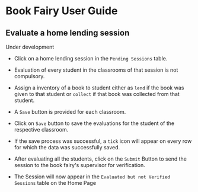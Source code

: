 # **Book Fairy User Guide**

## **Evaluate a home lending session**

Under development

* Click on a home lending session in the `Pending Sessions` table.

* Evaluation of every student in the classrooms of that session is not compulsory.
* Assign a inventory of a book to student either as `lend` if the book was given to that student or `collect` if that book was collected from that student.

* A `Save` button is provided for each classroom.
* Click on `Save` button to save the evaluations for the student of the respective classroom.
* If the save process was successful, a `tick` icon will appear on every row for which the data was successfully saved.
* After evaluating all the students, click on the `Submit` Button to send the session to the book fairy's supervisor for verification.
* The Session will now appear in the `Evaluated but not Verified Sessions` table on the Home Page
